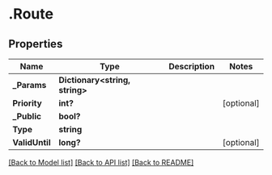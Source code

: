 # .Route
## Properties

Name | Type | Description | Notes
------------ | ------------- | ------------- | -------------
**_Params** | **Dictionary&lt;string, string&gt;** |  | 
**Priority** | **int?** |  | [optional] 
**_Public** | **bool?** |  | 
**Type** | **string** |  | 
**ValidUntil** | **long?** |  | [optional] 

[[Back to Model list]](../README.md#documentation-for-models) [[Back to API list]](../README.md#documentation-for-api-endpoints) [[Back to README]](../README.md)

